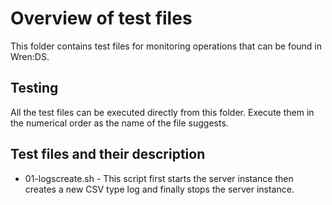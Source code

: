 # Overview of test files

This folder contains test files for monitoring operations that can be found in Wren:DS.

## Testing

All the test files can be executed directly from this folder.
Execute them in the numerical order as the name of the file suggests.

## Test files and their description

* 01-logscreate.sh - This script first starts the server instance then creates a new CSV type log and finally stops the server instance.
